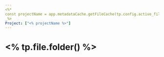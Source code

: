 ```yaml
---
<%* 
const projectName = app.metadataCache.getFileCache(tp.config.active_file)?.frontmatter?.Project;
_%>
Project: ["<% projectName %>"]
---
```

# <% tp.file.folder() %>

